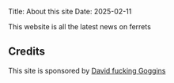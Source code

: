 Title: About this site
Date: 2025-02-11

This website is all the latest news on ferrets

## Credits

This site is sponsored by [David fucking Goggins](https://www.example.com)